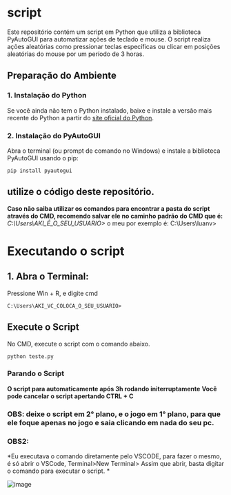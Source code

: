 # script


Este repositório contém um script em Python que utiliza a biblioteca PyAutoGUI para automatizar ações de teclado e mouse. O script realiza ações aleatórias como pressionar teclas específicas ou clicar em posições aleatórias do mouse por um período de 3 horas.

## Preparação do Ambiente

### 1. Instalação do Python

Se você ainda não tem o Python instalado, baixe e instale a versão mais recente do Python a partir do [site oficial do Python](https://www.python.org/downloads/).

### 2. Instalação do PyAutoGUI

Abra o terminal (ou prompt de comando no Windows) e instale a biblioteca PyAutoGUI usando o pip:

``` pip install pyautogui ```


## utilize o código deste repositório. 

**Caso não saiba utilizar os comandos para encontrar a pasta do script através do CMD, recomendo salvar ele no caminho padrão do CMD que é:** *C:\Users\AKI_É_O_SEU_USUARIO>* o meu por exemplo é: C:\Users\luanv>

# Executando o script

## 1. Abra o Terminal:

Pressione Win + R, e digite cmd

``` C:\Users\AKI_VC_COLOCA_O_SEU_USUARIO> ```

## Execute o Script

No CMD, execute o script com o comando abaixo.

 ``` python teste.py ```

### Parando o Script

**O script para automaticamente após 3h rodando initerruptamente**
**Você pode cancelar o script apertando CTRL + C**

### OBS: deixe o script em 2° plano, e o jogo em 1° plano, para que ele foque apenas no jogo e saia clicando em nada do seu pc.



### OBS2: 
*Eu executava o comando diretamente pelo VSCODE, para fazer o mesmo, é só abrir o VSCode, Terminal>New Terminal> Assim que abrir, basta digitar o comando para executar o script. *

![image](https://github.com/LV131r4M/script/assets/75260453/b76faf6d-fa26-4bb3-a7f4-b37d0846a196)
